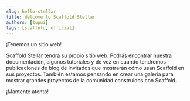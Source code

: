 ```yaml
---
slug: hello-stellar
title: Welcome to Scaffold Stellar
authors: [tupui]
tags: [scaffold, official]
---
```


¡Tenemos un sitio web!

Scaffold Stellar tendrá su propio sitio web. Podrás encontrar nuestra documentación, algunos tutoriales y de vez en cuando tendremos publicaciones de blog de invitados que mostrarán cómo usan Scaffold en sus proyectos. También estamos pensando en crear una galería para mostrar grandes proyectos de la comunidad construidos con Scaffold.

¡Mantente atento!

<!-- truncate -->
